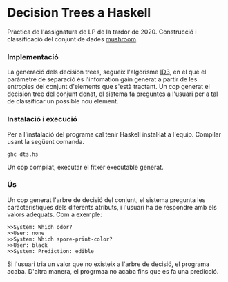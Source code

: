 # Decision Trees a Haskell

Pràctica de l'assignatura de LP de la tardor de 2020. Construcció i classificació del conjunt de dades [mushroom](https://archive.ics.uci.edu/ml/datasets/Mushroom). 

### Implementació

La generació dels decision trees, segueix l'algorisme [ID3](https://en.wikipedia.org/wiki/ID3_algorithm), en el que el paràmetre de separació és l'infomation gain generat a partir de les entropies del conjunt d'elements que s'està tractant. Un cop generat el decision tree del conjunt donat, el sistema fa preguntes a l'usuari per a tal de classificar un possible nou element.

### Instalació i execució

Per a l'instalació del programa cal tenir Haskell instal·lat a l'equip. Compilar usant la següent comanda.

```
ghc dts.hs
```

Un cop compilat, executar el fitxer executable generat.

### Ús

Un cop generat l'arbre de decisió del conjunt, el sistema pregunta les caràcteristiques dels diferents atributs, i l'usuari ha de respondre amb els valors adequats. Com a exemple:

```
>>System: Which odor?
>>User: none
>>System: Which spore-print-color?
>>User: black
>>System: Prediction: edible
```

Si l'usuari tria un valor que no existeix a l'arbre de decisió, el programa acaba. D'altra manera, el progrmaa no acaba fins que es fa una predicció.